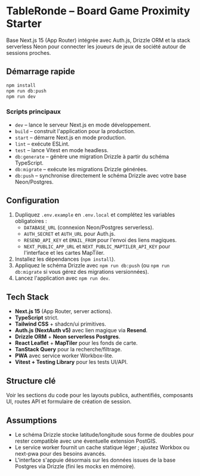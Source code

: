 # TableRonde – Board Game Proximity Starter

Base Next.js 15 (App Router) intégrée avec Auth.js, Drizzle ORM et la stack serverless Neon pour connecter les joueurs de jeux de société autour de sessions proches.

## Démarrage rapide

```bash
npm install
npm run db:push
npm run dev
```

### Scripts principaux

- `dev` – lance le serveur Next.js en mode développement.
- `build` – construit l'application pour la production.
- `start` – démarre Next.js en mode production.
- `lint` – exécute ESLint.
- `test` – lance Vitest en mode headless.
- `db:generate` – génère une migration Drizzle à partir du schéma TypeScript.
- `db:migrate` – exécute les migrations Drizzle générées.
- `db:push` – synchronise directement le schéma Drizzle avec votre base Neon/Postgres.

## Configuration

1. Dupliquez `.env.example` en `.env.local` et complétez les variables obligatoires :
   - `DATABASE_URL` (connexion Neon/Postgres serverless).
   - `AUTH_SECRET` et `AUTH_URL` pour Auth.js.
   - `RESEND_API_KEY` et `EMAIL_FROM` pour l'envoi des liens magiques.
   - `NEXT_PUBLIC_APP_URL` et `NEXT_PUBLIC_MAPTILER_API_KEY` pour l'interface et les cartes MapTiler.
2. Installez les dépendances (`npm install`).
3. Appliquez le schéma Drizzle avec `npm run db:push` (ou `npm run db:migrate` si vous gérez des migrations versionnées).
4. Lancez l'application avec `npm run dev`.

## Tech Stack

- **Next.js 15** (App Router, server actions).
- **TypeScript** strict.
- **Tailwind CSS** + shadcn/ui primitives.
- **Auth.js (NextAuth v5)** avec lien magique via **Resend**.
- **Drizzle ORM** + **Neon serverless Postgres**.
- **React Leaflet** + **MapTiler** pour les fonds de carte.
- **TanStack Query** pour la recherche/filtrage.
- **PWA** avec service worker Workbox-lite.
- **Vitest + Testing Library** pour les tests UI/API.

## Structure clé

Voir les sections du code pour les layouts publics, authentifiés, composants UI, routes API et formulaire de création de session.

## Assumptions

- Le schéma Drizzle stocke latitude/longitude sous forme de doubles pour rester compatible avec une éventuelle extension PostGIS.
- Le service worker fournit un cache statique léger ; ajustez Workbox ou next-pwa pour des besoins avancés.
- L'interface s'appuie désormais sur les données issues de la base Postgres via Drizzle (fini les mocks en mémoire).